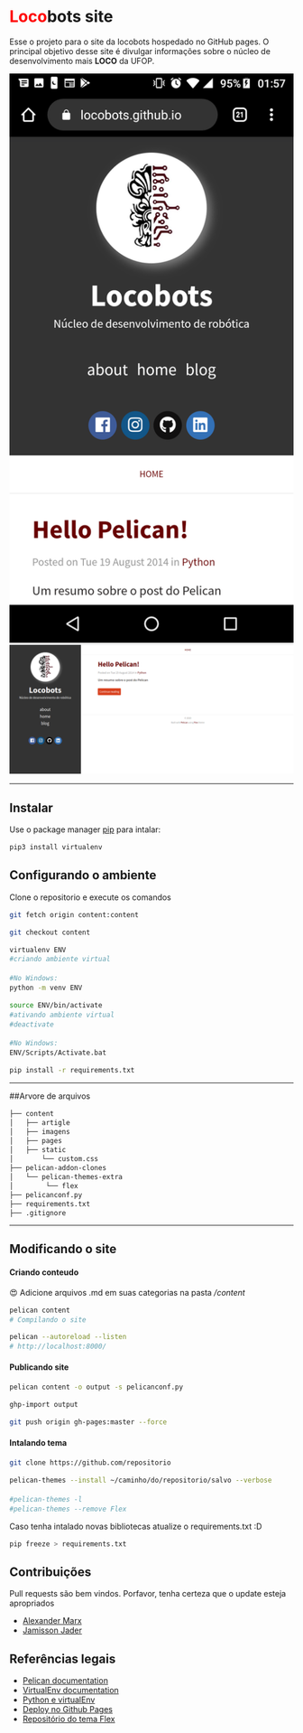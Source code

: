 ﻿# <font color = 'red'>Loco</font>bots site

Esse o projeto para o site da locobots hospedado no GitHub pages. O principal objetivo desse site é divulgar informações sobre o núcleo de desenvolvimento mais <b>LOCO</b> da UFOP.

<img src = 'https://raw.githubusercontent.com/Locobots/locobots.github.io/content/content/images/siteCe.png'/>

<img src = 'https://raw.githubusercontent.com/Locobots/locobots.github.io/content/content/images/sitePC.png'/>


<hr>

## Instalar

Use o package manager [pip](https://pip.pypa.io/en/stable/installing/) para intalar:


```bash
pip3 install virtualenv
```

## Configurando o ambiente

Clone o repositorio e execute os comandos

```bash
git fetch origin content:content
```

```bash
git checkout content
```


```bash
virtualenv ENV 
#criando ambiente virtual

#No Windows:
python -m venv ENV
```

```bash
source ENV/bin/activate 
#ativando ambiente virtual 
#deactivate

#No Windows:
ENV/Scripts/Activate.bat
```

```bash
pip install -r requirements.txt
```

<hr>

##Arvore de arquivos 

```
├── content
│   ├── artigle
│   ├── imagens
│   ├── pages
│   ├── static
│       └── custom.css
├── pelican-addon-clones
│   └── pelican-themes-extra
│        └── flex
├── pelicanconf.py
├── requirements.txt
├── .gitignore
```

<hr>

## Modificando o site

<h4>Criando conteudo</h4>

😍 Adicione arquivos .md em suas categorias na pasta  <i>/content</i> 

```bash
pelican content 
# Compilando o site
``` 

``` bash
pelican --autoreload --listen 
# http://localhost:8000/
``` 

<h4>Publicando site</h4>

``` bash
pelican content -o output -s pelicanconf.py
``` 

``` bash
ghp-import output
``` 

``` bash
git push origin gh-pages:master --force
``` 

<h4>Intalando tema</h4>

```bash
git clone https://github.com/repositorio
```

```bash
pelican-themes --install ~/caminho/do/repositorio/salvo --verbose

#pelican-themes -l
#pelican-themes --remove Flex
```

Caso tenha intalado novas bibliotecas atualize o requirements.txt  :D

```bash
pip freeze > requirements.txt
```


## Contribuições
Pull requests são bem vindos. Porfavor, tenha certeza que o update esteja apropriados

- [Alexander Marx](https://www.instagram.com/marx_al172/)
- [Jamisson Jader](https://github.com/jjader)


## Referências legais

- [Pelican documentation](http://docs.getpelican.com/en/3.6.3/index.html)
- [VirtualEnv documentation](https://virtualenv.pypa.io/en/latest/)
- [Python e virtualEnv](https://pythonacademy.com.br/blog/python-e-virtualenv-como-programar-em-ambientes-virtuais)
- [Deploy no Github Pages](https://caiocarrara.com.br/blog/migrando-do-wordpress-para-o-pelican.html)
- [Repositório do tema Flex](https://github.com/alexandrevicenzi/Flex)
